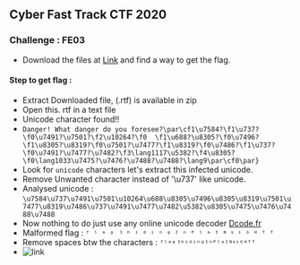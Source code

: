 ## Cyber Fast Track CTF 2020
### Challenge : FE03

- Download the files at [Link](https://cft2-files.allyourbases.co/fe03.zip) and find a way to get the flag.
#### Step to get flag :
- Extract Downloaded file, (.rtf) is available in zip
- Open this. rtf in a text file
- Unicode character found!!
- ```Danger! What danger do you foresee?\par\cf1\u7584?\f1\u737?\f0\u7491?\u7501?\f2\u10264?\f0  \f1\u688?\u8305?\f0\u7496?\f1\u8305?\u8319?\f0\u7501?\u7477?\f1\u8319?\f0\u7486?\f1\u737?\f0\u7491?\u7477?\u7482?\f3\lang1117\u5382?\f4\u8305?\f0\lang1033\u7475?\u7476?\u7488?\u7488?\lang9\par\cf0\par}```
- Look for ```unicode``` characters let's extract this infected unicode.
- Remove Unwanted character instead of '\u737' like unicode.
- Analysed unicode : ```\u7584\u737\u7491\u7501\u10264\u688\u8305\u7496\u8305\u8319\u7501\u7477\u8319\u7486\u737\u7491\u7477\u7482\u5382\u8305\u7475\u7476\u7488\u7488```
- Now nothing to do just use any online unicode decoder [Dcode.fr](https://www.dcode.fr/unicode-coding)
- Malformed flag : ```ᶠ ˡ ᵃ ᵍ ⠘ ʰ ⁱ ᵈ ⁱ ⁿ ᵍ ᴵ ⁿ ᴾ ˡ ᵃ ᴵ ᴺ ᔆ ⁱ ᴳ ᴴ ᵀ ᵀ```
- Remove spaces btw the characters : ```ᶠˡᵃᵍ⠘ʰⁱᵈⁱⁿᵍᴵⁿᴾˡᵃᴵᴺᔆⁱᴳᴴᵀᵀ```
- ![link](https://github.com/N00B-HACK3RS-COMMUNITY/FE03/blob/master/IMG_20200916_093623.jpg)
